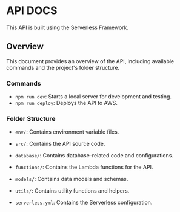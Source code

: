 # API DOCS

This API is built using the Serverless Framework.

## Overview

This document provides an overview of the API, including available commands and the project's folder structure.

### Commands

- `npm run dev`: Starts a local server for development and testing.
- `npm run deploy`: Deploys the API to AWS.

### Folder Structure

- `env/`: Contains environment variable files.
- `src/`: Contains the API source code.
- `database/`: Contains database-related code and configurations.
- `functions/`: Contains the Lambda functions for the API.
- `models/`: Contains data models and schemas.
- `utils/`: Contains utility functions and helpers.

- `serverless.yml`: Contains the Serverless configuration.
